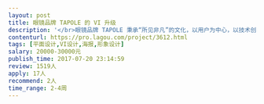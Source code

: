 ```yaml
---                
layout: post       
title: 眼镜品牌 TAPOLE 的 VI 升级           
description: '</br>眼镜品牌 TAPOLE 秉承“所见非凡”的文化，以用户为中心，以技术创新为驱动，给人们带来了简洁的眼镜产品设计，以及一种全新的科技型时尚。</br></br>TAPOLE 的品牌 VI 成形于 2013 年年底。达·芬奇著名的手绘作品《维特鲁威人》，画中完美比例的人体，激发了我们的灵感，于是我们设计出品牌的标志，并依据标志的造型，将品牌取名为“TAPOLE”。更多细节，可见 www.tapole.cn。</br></br>而随着产品设计不断地精进，不断地精简，我们希望对品牌的 VI 做一次升级，让它更简洁，更面向未来。</br></br>这一次的 VI 升级，会先从品牌标识开始。</br></br>如果大鲲上的专家能交付理想的品牌标识，后续会再进一步合作更多的内容，包括但不限于广告海报、创意插画、空间形象设计。</br>'     
contenturl: https://pro.lagou.com/project/3612.html      
tags: [平面设计,VI设计,海报,形象设计]            
salary: 20000-30000元          
publish_time: 2017-07-20 23:14:59         
review: 1519人                   
apply: 17人                   
recommend: 2人                   
time_range: 2-4周              
---                 
```

